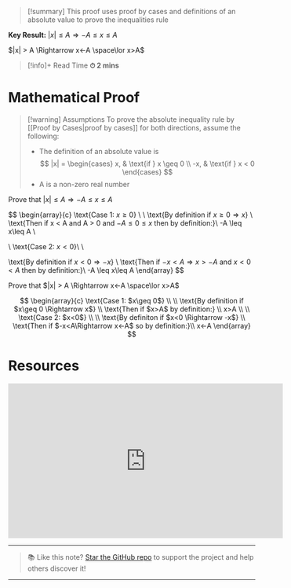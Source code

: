 
> [!summary]
This proof uses proof by cases and definitions of an absolute value to prove the inequalities rule
> 
**Key Result:**
$|x| \leq A \Rightarrow -A \leq x \leq A$
> 
$|x| > A \Rightarrow x<-A \space\lor x>A$

>[!info]+ Read Time
**⏱ 2 mins**

# Mathematical Proof
> [!warning] Assumptions
To prove the absolute inequality rule by [[Proof by Cases|proof by cases]] for both directions, assume the following:
> - The definition of an absolute value is $$
|x| =
\begin{cases}
x, & \text{if } x \geq 0 \\
-x, & \text{if } x < 0
\end{cases}
> $$
> - A is a non-zero real number

Prove that $|x| \leq A \Rightarrow -A \leq x \leq A$ 

$$
\begin{array}{c}
\text{Case 1: $x \geq 0$} \\
\\
\text{By definition if $x \geq 0 \Rightarrow  x$} \\
\text{Then if x < A and A > 0 and $-A \leq 0\leq x$ then by definition:}\\
-A \leq x\leq A \\

\\
\text{Case 2: $x < 0$}\\ \\

\text{By definition if $x<0 \Rightarrow -x$} \\
\text{Then if $-x <A\Rightarrow x>-A$ and $x<0<A$ then by definition:}\\
-A \leq x\leq A
\end{array}
$$

Prove that $|x| > A \Rightarrow x<-A \space\lor x>A$

$$
\begin{array}{c}
\text{Case 1: $x\geq 0$} \\ 
\\ 
\text{By definition if $x\geq 0 \Rightarrow x$} \\
\text{Then if $x>A$ by definition:}  \\
x>A \\ \\ 
\text{Case 2: $x<0$} \\ 
\\ 
\text{By definiton if $x<0 \Rightarrow -x$} \\
\text{Then if $-x<A\Rightarrow x<-A$ so by definition:}\\ 
x<-A
\end{array}
$$
# Resources
<iframe width="560" height="315" src="https://www.youtube.com/embed/X7GhczgUy7c?si=7BTmC4MrsjB099Zp" title="YouTube video player" frameborder="0" allow="accelerometer; autoplay; clipboard-write; encrypted-media; gyroscope; picture-in-picture; web-share" referrerpolicy="strict-origin-when-cross-origin" allowfullscreen></iframe>

---

> 📚 Like this note? [Star the GitHub repo](https://github.com/rajeevphysics/Obsidian-MathMatter) to support the project and help others discover it!

---

